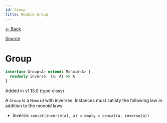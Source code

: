 ```yaml
---
id: Group
title: Module Group
---
```


[← Back](.)

[Source](https://github.com/gcanti/fp-ts/blob/master/src/Group.ts)

# Group

```ts
interface Group<A> extends Monoid<A> {
  readonly inverse: (a: A) => A
}
```

Added in v1.13.0 (type class)

A `Group` is a `Monoid` with inverses. Instances must satisfy the following law in addition to the monoid laws:

- Inverse: `concat(inverse(a), a) = empty = concat(a, inverse(a))`
